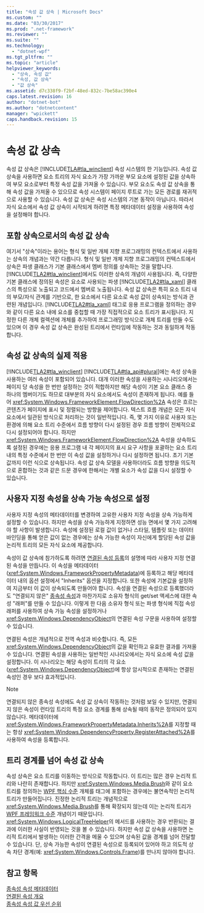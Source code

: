 ```yaml
---
title: "속성 값 상속 | Microsoft Docs"
ms.custom: ""
ms.date: "03/30/2017"
ms.prod: ".net-framework"
ms.reviewer: ""
ms.suite: ""
ms.technology: 
  - "dotnet-wpf"
ms.tgt_pltfrm: ""
ms.topic: "article"
helpviewer_keywords: 
  - "상속, 속성 값"
  - "속성, 값 상속"
  - "값 상속"
ms.assetid: d7c338f9-f2bf-48ed-832c-7be58ac390e4
caps.latest.revision: 16
author: "dotnet-bot"
ms.author: "dotnetcontent"
manager: "wpickett"
caps.handback.revision: 15
---
```

# 속성 값 상속
속성 값 상속은 [!INCLUDE[TLA#tla_winclient](../../../../includes/tlasharptla-winclient-md.md)] 속성 시스템의 한 기능입니다.  속성 값 상속을 사용하면 요소 트리의 자식 요소가 가장 가까운 부모 요소에 설정된 값을 상속하여 부모 요소로부터 특정 속성 값을 가져올 수 있습니다.  부모 요소도 속성 값 상속을 통해 속성 값을 가져올 수 있으므로 속성 시스템이 페이지 루트로 가는 모든 경로를 재귀적으로 사용할 수 있습니다.  속성 값 상속은 속성 시스템의 기본 동작이 아닙니다. 따라서 자식 요소에서 속성 값 상속이 시작되게 하려면 특정 메타데이터 설정을 사용하여 속성을 설정해야 합니다.  
  
   
  
<a name="Property_Value_Inheritance_is_Containment_Inheritance"></a>   
## 포함 상속으로서의 속성 값 상속  
 여기서 "상속"이라는 용어는 형식 및 일반 개체 지향 프로그래밍의 컨텍스트에서 사용하는 상속의 개념과는 약간 다릅니다. 형식 및 일반 개체 지향 프로그래밍의 컨텍스트에서 상속은 파생 클래스가 기본 클래스에서 멤버 정의를 상속하는 것을 말합니다.  [!INCLUDE[TLA2#tla_winclient](../../../../includes/tla2sharptla-winclient-md.md)]에서도 이러한 상속의 개념이 사용됩니다. 즉, 다양한 기본 클래스에 정의된 속성은 요소로 사용되는 파생 [!INCLUDE[TLA2#tla_xaml](../../../../includes/tla2sharptla-xaml-md.md)] 클래스의 특성으로 노출되고 코드에서 멤버로 노출됩니다.  속성 값 상속은 특히 요소 트리 내의 부모\/자식 관계를 기반으로, 한 요소에서 다른 요소로 속성 값이 상속되는 방식과 관련된 개념입니다.  [!INCLUDE[TLA2#tla_xaml](../../../../includes/tla2sharptla-xaml-md.md)] 태그로 응용 프로그램을 정의하는 경우와 같이 다른 요소 내에 요소를 중첩할 때 가장 직접적으로 요소 트리가 표시됩니다.  지정한 다른 개체 컬렉션에 개체를 추가하여 프로그래밍 방식으로 개체 트리를 만들 수도 있으며 이 경우 속성 값 상속은 완성된 트리에서 런타임에 작동하는 것과 동일하게 작동합니다.  
  
<a name="Practical_Applications_of_Property_Value_Inheritance"></a>   
## 속성 값 상속의 실제 적용  
 [!INCLUDE[TLA2#tla_winclient](../../../../includes/tla2sharptla-winclient-md.md)] [!INCLUDE[TLA#tla_api#plural](../../../../includes/tlasharptla-apisharpplural-md.md)]에는 속성 상속을 사용하는 여러 속성이 포함되어 있습니다.  대개 이러한 속성을 사용하는 시나리오에서는 페이지 당 속성을 한 번만 설정하는 것이 적합하지만 해당 속성이 기본 요소 클래스 중 하나의 멤버이기도 하므로 대부분의 자식 요소에서도 속성이 존재하게 됩니다.  예를 들어 <xref:System.Windows.FrameworkElement.FlowDirection%2A> 속성은 흐르는 콘텐츠가 페이지에 표시 및 정렬되는 방향을 제어합니다.  텍스트 흐름 개념은 모든 자식 요소에서 일관된 방식으로 처리하는 것이 일반적입니다.  즉, 몇 가지 이유로 사용자 또는 환경에 의해 요소 트리 수준에서 흐름 방향이 다시 설정된 경우 흐름 방향이 전체적으로 다시 설정되어야 합니다.  하지만 <xref:System.Windows.FrameworkElement.FlowDirection%2A> 속성을 상속하도록 설정된 경우에는 응용 프로그램 내 각 페이지의 표시 요구 사항을 포괄하는 요소 트리 내의 특정 수준에서 한 번만 이 속성 값을 설정하거나 다시 설정하면 됩니다.  초기 기본값까지 이런 식으로 상속됩니다.  속성 값 상속 모델을 사용하더라도 흐름 방향을 의도적으로 혼합하는 것과 같은 드문 경우에 한해서는 개별 요소가 속성 값을 다시 설정할 수 있습니다.  
  
<a name="Making_a_Custom_Property_Inheritable"></a>   
## 사용자 지정 속성을 상속 가능 속성으로 설정  
 사용자 지정 속성의 메타데이터를 변경하여 고유한 사용자 지정 속성을 상속 가능하게 설정할 수 있습니다.  하지만 속성을 상속 가능하게 지정하면 성능 면에서 몇 가지 고려해야 할 사항이 발생합니다.  속성에 설정된 로컬 값이 없거나 스타일, 템플릿 또는 데이터 바인딩을 통해 얻은 값이 없는 경우에는 상속 가능한 속성이 자신에게 할당된 속성 값을 논리적 트리의 모든 자식 요소에 제공합니다.  
  
 속성이 값 상속에 참가하도록 하려면 [연결된 속성 등록](../../../../docs/framework/wpf/advanced/how-to-register-an-attached-property.md)의 설명에 따라 사용자 지정 연결된 속성을 만듭니다.  이 속성을 메타데이터\(<xref:System.Windows.FrameworkPropertyMetadata>\)에 등록하고 해당 메타데이터 내의 옵션 설정에서 "Inherits" 옵션을 지정합니다.  또한 속성에 기본값을 설정하여 지금부터 이 값이 상속되도록 만들어야 합니다.  속성을 연결된 속성으로 등록했더라도 "연결되지 않은" [종속성 속성](GTMT)과 마찬가지로 소유자 형식의 get\/set 액세스에 대한 속성 "래퍼"를 만들 수 있습니다.  이렇게 한 다음 소유자 형식 또는 파생 형식에 직접 속성 래퍼를 사용하여 상속 가능 속성을 설정하거나 <xref:System.Windows.DependencyObject>의 연결된 속성 구문을 사용하여 설정할 수 있습니다.  
  
 연결된 속성은 개념적으로 전역 속성과 비슷합니다. 즉, 모든 <xref:System.Windows.DependencyObject>의 값을 확인하고 유효한 결과를 가져올 수 있습니다.  연결된 속성을 사용하는 일반적인 시나리오에서는 자식 요소에 속성 값을 설정합니다. 이 시나리오는 해당 속성이 트리의 각 요소\(<xref:System.Windows.DependencyObject>\)에 항상 암시적으로 존재하는 연결된 속성인 경우 보다 효과적입니다.  
  
> [!NOTE]
>  연결되지 않은 종속성 속성에도 속성 값 상속이 작동하는 것처럼 보일 수 있지만, 연결되지 않은 속성이 런타임 트리의 특정 요소 경계를 통해 상속될 때의 동작은 정의되어 있지 않습니다.  메타데이터에 <xref:System.Windows.FrameworkPropertyMetadata.Inherits%2A>를 지정할 때는 항상 <xref:System.Windows.DependencyProperty.RegisterAttached%2A>를 사용하여 속성을 등록합니다.  
  
<a name="InheritanceContext"></a>   
## 트리 경계를 넘어 속성 값 상속  
 속성 상속은 요소 트리를 이동하는 방식으로 작동합니다.  이 트리는 많은 경우 논리적 트리와 나란히 존재합니다.  하지만 <xref:System.Windows.Media.Brush>와 같이 요소 트리를 정의하는 [WPF 핵심 수준](GTMT) 개체를 태그에 포함하는 경우에는 불연속적인 논리적 트리가 만들어집니다.  진정한 논리적 트리는 개념적으로 <xref:System.Windows.Media.Brush>를 통해 확장되지 않는데 이는 논리적 트리가 [WPF 프레임워크 수준](GTMT) 개념이기 때문입니다.  <xref:System.Windows.LogicalTreeHelper>의 메서드를 사용하는 경우 반환되는 결과에 이러한 사실이 반영되는 것을 볼 수 있습니다.  하지만 속성 값 상속을 사용하면 논리적 트리에서 발생하는 이러한 간격을 메울 수 있으며 상속된 값을 경계를 넘어 전달할 수 있습니다. 단, 상속 가능한 속성이 연결된 속성으로 등록되어 있어야 하고 의도적 상속 차단 경계\(예: <xref:System.Windows.Controls.Frame>\)를 만나지 않아야 합니다.  
  
## 참고 항목  
 [종속성 속성 메타데이터](../../../../docs/framework/wpf/advanced/dependency-property-metadata.md)   
 [연결된 속성 개요](../../../../docs/framework/wpf/advanced/attached-properties-overview.md)   
 [종속성 속성 값 우선 순위](../../../../docs/framework/wpf/advanced/dependency-property-value-precedence.md)